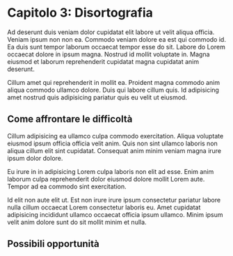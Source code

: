 # Capitolo 3: Disortografia

Ad deserunt duis veniam dolor cupidatat elit labore ut velit aliqua officia. Veniam ipsum non non ea. Commodo veniam dolore ea est qui commodo id. Ea duis sunt tempor laborum occaecat tempor esse do sit. Labore do Lorem occaecat dolore in ipsum magna. Nostrud id mollit voluptate in. Magna eiusmod et laborum reprehenderit cupidatat magna cupidatat anim deserunt.

Cillum amet qui reprehenderit in mollit ea. Proident magna commodo anim aliqua commodo ullamco dolore. Duis qui labore cillum quis. Id adipisicing amet nostrud quis adipisicing pariatur quis eu velit ut eiusmod.

## Come affrontare le difficoltà

Cillum adipisicing ea ullamco culpa commodo exercitation. Aliqua voluptate eiusmod ipsum officia officia velit anim. Quis non sint ullamco laboris non aliqua cillum elit sint cupidatat. Consequat anim minim veniam magna irure ipsum dolor dolore.

Eu irure in in adipisicing Lorem culpa laboris non elit ad esse. Enim anim laborum culpa reprehenderit dolor eiusmod dolore mollit Lorem aute. Tempor ad ea commodo sint exercitation.

Id elit non aute elit ut. Est non irure irure ipsum consectetur pariatur labore nulla cillum occaecat Lorem consectetur laboris eu. Amet cupidatat adipisicing incididunt ullamco occaecat officia ipsum ullamco. Minim ipsum velit anim dolore sunt do sit mollit minim et nulla.

## Possibili opportunità